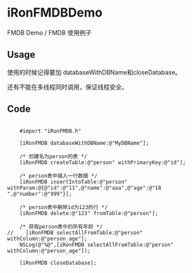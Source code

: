 # iRonFMDBDemo
FMDB Demo / FMDB 使用例子

## Usage

使用的时候记得要加 databaseWithDBName和closeDatabase。<br>

还有不能在多线程同时调用，保证线程安全。

## Code
<pre><code>
    #import "iRonFMDB.h"

    [iRonFMDB databaseWithDBName:@"MyDBName"];
    
    /* 创建名为person的表 */
    [iRonFMDB createTable:@"person" withPrimaryKey:@"id"];
    
    /* person表中插入一行数据 */
    [iRonFMDB insertIntoTable:@"person" withParam:@{@"id":@"11",@"name":@"aaa",@"age":@"18 ",@"number":@"999"}];
    
    /* person表中删除id为123的行 */
    [iRonFMDB delete:@"123" fromTable:@"person"];
    
    /* 获取person表中的所有年龄 */
//    [iRonFMDB selectAllFromTable:@"person" withColumn:@"person_age"];
    NSLog(@"%@",[iRonFMDB selectAllFromTable:@"person" withColumn:@"person_age"]);
    
    [iRonFMDB closeDatabase];
    
</code></pre>
